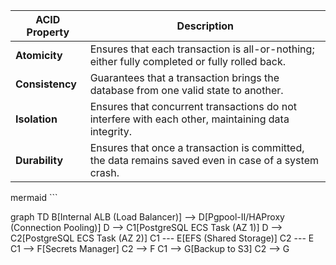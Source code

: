 | **ACID Property** | **Description**                                                                                       |
|--------------------|-------------------------------------------------------------------------------------------------------|
| **Atomicity**      | Ensures that each transaction is all-or-nothing; either fully completed or fully rolled back.        |
| **Consistency**    | Guarantees that a transaction brings the database from one valid state to another.                   |
| **Isolation**      | Ensures that concurrent transactions do not interfere with each other, maintaining data integrity.    |
| **Durability**     | Ensures that once a transaction is committed, the data remains saved even in case of a system crash. |

mermaid ```

graph TD
    B[Internal ALB (Load Balancer)] --> D[Pgpool-II/HAProxy (Connection Pooling)]
    D --> C1[PostgreSQL ECS Task (AZ 1)]
    D --> C2[PostgreSQL ECS Task (AZ 2)]
    C1 --- E[EFS (Shared Storage)]
    C2 --- E
    C1 --> F[Secrets Manager]
    C2 --> F
    C1 --> G[Backup to S3]
    C2 --> G


```
